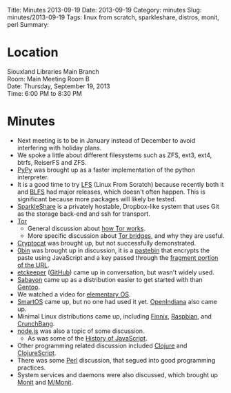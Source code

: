 Title: Minutes 2013-09-19
Date: 2013-09-19
Category: minutes
Slug: minutes/2013-09-19
Tags: linux from scratch, sparkleshare, distros, monit, perl
Summary:

Location
========

Siouxland Libraries Main Branch  
Room: Main Meeting Room B  
Date: Thursday, September 19, 2013  
Time: 6:00 PM to 8:30 PM  

Minutes
=======

-   Next meeting is to be in January instead of December to avoid
    interfering with holiday plans.
-   We spoke a little about different filesystems such as ZFS, ext3,
    ext4, btrfs, ReiserFS and ZFS.
-   [PyPy](http://pypy.org/) was brought up as a faster implementation
    of the python interpreter.
-   It is a good time to try [LFS](http://www.linuxfromscratch.org/lfs/)
    (Linux From Scratch) because recently both it and
    [BLFS](http://www.linuxfromscratch.org/blfs/) had major releases,
    which doesn't often happen. This is significant because more
    packages will likely be tested.
-   [SparkleShare](http://sparkleshare.org/) is a privately hostable,
    Dropbox-like system that uses Git as the storage back-end and ssh
    for transport.
-   [Tor](http://torproject.org/)
    -   General discussion about [how Tor
        works](https://www.torproject.org/about/overview.html.en#thesolution).
    -   More specific discussion about [Tor
        bridges](https://www.torproject.org/docs/bridges.html.en), and
        why they are useful.
-   [Cryptocat](https://crypto.cat/) was brought up, but not
    successfully demonstrated.
-   [0bin](http://0bin.net/) was brought up in discussion, it is a
    [pastebin](http://en.wikipedia.org/wiki/Pastebin) that encrypts the
    paste using JavaScript and a key passed through the [fragment
    portion of the
    URL](http://blog.lunatech.com/2009/02/03/what-every-web-developer-must-know-about-url-encoding#GeneralURLsyntax).
-   [etckeeper](http://joeyh.name/code/etckeeper/)
    ([GitHub](https://github.com/joeyh/etckeeper)) came up in
    conversation, but wasn't widely used.
-   [Sabayon](http://www.sabayon.org/) came up as a distribution easier
    to get started with than [Gentoo](http://www.gentoo.org/).
-   We watched a video for [elementary OS](http://elementaryos.org/).
-   [SmartOS](http://smartos.org/) came up, but no one had used it yet.
    [OpenIndiana](http://openindiana.org/) also came up.
-   Minimal Linux distributions came up, including
    [Finnix](http://www.finnix.org/),
    [Raspbian](http://www.raspbian.org/), and
    [CrunchBang](http://crunchbang.org/).
-   [node.js](http://nodejs.org/) was also a topic of some discussion.
    -   As was some of the [History of
        JavaScript](http://en.wikipedia.org/wiki/JavaScript#History).
-   Other programming related discussion included
    [Clojure](http://clojure.org/) and
    [ClojureScript](http://www.clojurescript.net/).
-   There was some [Perl](http://www.perl.org/) discussion, that segued
    into good programming practices.
-   System services and daemons were also discussed, which brought up
    [Monit](http://mmonit.com/monit/) and [M/Monit](http://mmonit.com/).

